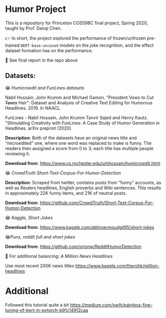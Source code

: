 # Humor Project

This is a repository for Princeton COS598C final project, Spring 2020, taught by Prof. Danqi Chen. 

👉 In short, the project explored the performance of frozen/unfrozen pre-trained `BERT-base-uncased` models on the joke recognition, and the effect dataset formation has on the performance. 

📜 See final report in the repo above


## Datasets:

😂 _Humicroedit and FunLines datasets_

Nabil Hossain, John Krumm and Michael Gamon. "President Vows to Cut ~~Taxes~~ Hair": Dataset and Analysis of Creative Text Editing for Humorous Headlines. 2019. In NAACL. 

FunLines - Nabil Hossain, John Krumm Tanvir Sajed and Henry Kautz. "Stimulating Creativity with FunLines: A Case Study of Humor Generation in Headlines. arXiv preprint (2020). 

__Description__: Both of the datasets have an original news title and “microedited” one, where one word was replaced to make is funny. The readers then assigned a score from 0 to 3; each title has multiple people reviewing it. 

__Download from__: https://www.cs.rochester.edu/u/nhossain/humicroedit.html


😂 _CrowdTruth Short-Text-Corpus-For-Humor-Detection_

__Description__: Scraped from twitter, contains posts from “funny” accounts, as well as Reuters headlines, English proverbs and Wiki sentences. This results in approximately 22K funny items, and 21K of neutral posts.

__Download from__: https://github.com/CrowdTruth/Short-Text-Corpus-For-Humor-Detection


😂 _Kaggle, Short Jokes_ 

__Download from__: https://www.kaggle.com/abhinavmoudgil95/short-jokes


😂_Puns, reddit full and short jokes_

__Download from__: https://github.com/orionw/RedditHumorDetection


🤔 For additional balancing: _A Million News Headlines_

Use most recent 200K news titles
https://www.kaggle.com/therohk/million-headlines


# Additional

Followed this tutorial quite a bit https://medium.com/swlh/painless-fine-tuning-of-bert-in-pytorch-b91c14912caa
